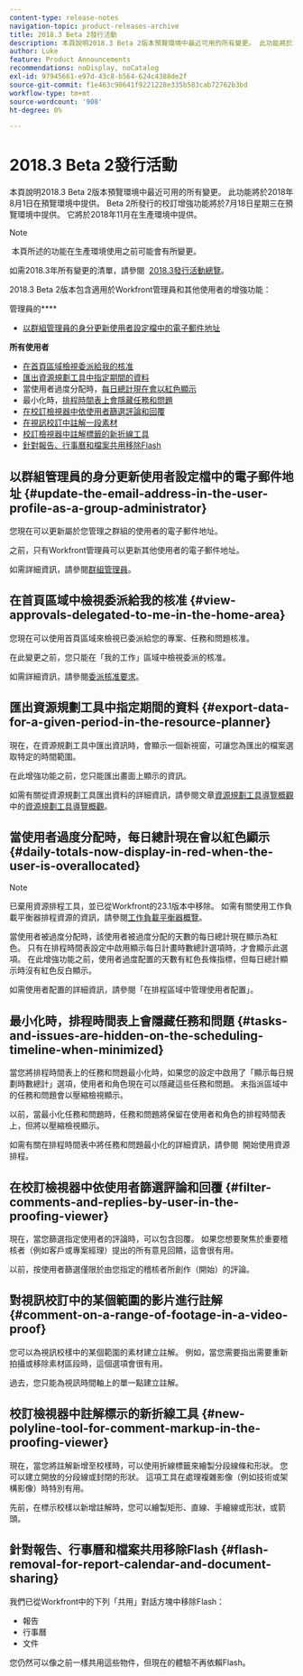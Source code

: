 ```yaml
---
content-type: release-notes
navigation-topic: product-releases-archive
title: 2018.3 Beta 2發行活動
description: 本頁說明2018.3 Beta 2版本預覽環境中最近可用的所有變更。 此功能將於2018年8月1日在預覽環境中提供。 Beta 2所發行的校訂增強功能將於7月18日星期三在預覽環境中提供。 它將於2018年11月在生產環境中提供。
author: Luke
feature: Product Announcements
recommendations: noDisplay, noCatalog
exl-id: 97945661-e97d-43c8-b564-624c4388de2f
source-git-commit: f1e463c90641f9221228e335b583cab72762b3bd
workflow-type: tm+mt
source-wordcount: '908'
ht-degree: 0%

---
```


# 2018.3 Beta 2發行活動

本頁說明2018.3 Beta 2版本預覽環境中最近可用的所有變更。 此功能將於2018年8月1日在預覽環境中提供。 Beta 2所發行的校訂增強功能將於7月18日星期三在預覽環境中提供。 它將於2018年11月在生產環境中提供。

>[!NOTE]
>
> 本頁所述的功能在生產環境使用之前可能會有所變更。

如需2018.3年所有變更的清單，請參閱  [2018.3發行活動總覽](../../../../product-announcements/product-releases/quarterly-release-archive/2018.3-release-activity/2018-3-release-activity-overview.md)。

2018.3 Beta 2版本包含適用於Workfront管理員和其他使用者的增強功能：

管理員的&#x200B;****

* [以群組管理員的身分更新使用者設定檔中的電子郵件地址](#update-the-email-address-in-the-user-profile-as-a-group-administrator)

**所有使用者**

* [在首頁區域檢視委派給我的核准](#view-approvals-delegated-to-me-in-the-home-area)
* [匯出資源規劃工具中指定期間的資料](#export-data-for-a-given-period-in-the-resource-planner)
* 當使用者過度分配時，[每日總計現在會以紅色顯示](#daily-totals-now-display-in-red-when-the-user-is-overallocated)
* 最小化時，[排程時間表上會隱藏任務和問題](#tasks-and-issues-are-hidden-on-the-scheduling-timeline-when-minimized)
* [在校訂檢視器中依使用者篩選評論和回覆](#filter-comments-and-replies-by-user-in-the-proofing-viewer)
* [在視訊校訂中註解一段素材](#comment-on-a-range-of-footage-in-a-video-proof)
* [校訂檢視器中註解標籤的新折線工具](#new-polyline-tool-for-comment-markup-in-the-proofing-viewer)
* [針對報告、行事曆和檔案共用移除Flash](#flash-removal-for-report-calendar-and-document-sharing)

## 以群組管理員的身分更新使用者設定檔中的電子郵件地址 {#update-the-email-address-in-the-user-profile-as-a-group-administrator}

您現在可以更新屬於您管理之群組的使用者的電子郵件地址。 

之前，只有Workfront管理員可以更新其他使用者的電子郵件地址。 

如需詳細資訊，請參閱[群組管理員](../../../../administration-and-setup/manage-groups/group-roles/group-administrators.md)。

## 在首頁區域中檢視委派給我的核准 {#view-approvals-delegated-to-me-in-the-home-area}

您現在可以使用首頁區域來檢視已委派給您的專案、任務和問題核准。

在此變更之前，您只能在「我的工作」區域中檢視委派的核准。

如需詳細資訊，請參閱[委派核准要求](../../../../review-and-approve-work/manage-approvals/delegate-approval-requests.md)。

## 匯出資源規劃工具中指定期間的資料 {#export-data-for-a-given-period-in-the-resource-planner}

現在，在資源規劃工具中匯出資訊時，會顯示一個新視窗，可讓您為匯出的檔案選取特定的時間範圍。

在此增強功能之前，您只能匯出畫面上顯示的資訊。

如需有關從資源規劃工具匯出資料的詳細資訊，請參閱文章[資源規劃工具導覽概觀](../../../../resource-mgmt/resource-planning/resource-planner-navigation.md)中的[資源規劃工具導覽概觀](../../../../resource-mgmt/resource-planning/resource-planner-navigation.md)。

## 當使用者過度分配時，每日總計現在會以紅色顯示 {#daily-totals-now-display-in-red-when-the-user-is-overallocated}

>[!NOTE]
>
>已棄用資源排程工具，並已從Workfront的23.1版本中移除。 如需有關使用工作負載平衡器排程資源的資訊，請參閱[工作負載平衡器概覽](../../../../resource-mgmt/workload-balancer/overview-workload-balancer.md)。

當使用者被過度分配時，該使用者被過度分配的天數的每日總計現在顯示為紅色。 只有在排程時間表設定中啟用顯示每日計畫時數總計選項時，才會顯示此選項。 在此增強功能之前，使用者過度配置的天數有紅色長條指標，但每日總計顯示時沒有紅色反白顯示。

如需使用者配置的詳細資訊，請參閱「在排程區域中管理使用者配置」。

## 最小化時，排程時間表上會隱藏任務和問題 {#tasks-and-issues-are-hidden-on-the-scheduling-timeline-when-minimized}

當您將排程時間表上的任務和問題最小化時，如果您的設定中啟用了「顯示每日規劃時數總計」選項，使用者和角色現在可以隱藏這些任務和問題。 未指派區域中的任務和問題會以壓縮檢視顯示。

以前，當最小化任務和問題時，任務和問題將保留在使用者和角色的排程時間表上，但將以壓縮檢視顯示。

如需有關在排程時間表中將任務和問題最小化的詳細資訊，請參閱  開始使用資源排程。

## 在校訂檢視器中依使用者篩選評論和回覆 {#filter-comments-and-replies-by-user-in-the-proofing-viewer}

現在，當您篩選指定使用者的評論時，可以包含回覆。 如果您想要聚焦於重要稽核者（例如客戶或專案經理）提出的所有意見回饋，這會很有用。

以前，按使用者篩選僅限於由您指定的稽核者所創作（開始）的評論。

## 對視訊校訂中的某個範圍的影片進行註解 {#comment-on-a-range-of-footage-in-a-video-proof}

您可以為視訊校樣中的某個範圍的素材建立註解。 例如，當您需要指出需要重新拍攝或移除素材區段時，這個選項會很有用。

過去，您只能為視訊時間軸上的單一點建立註解。

## 校訂檢視器中註解標示的新折線工具 {#new-polyline-tool-for-comment-markup-in-the-proofing-viewer}

現在，當您將註解新增至校樣時，可以使用折線標籤來繪製分段線條和形狀。 您可以建立開放的分段線或封閉的形狀。 這項工具在處理複雜影像（例如技術或架構影像）時特別有用。

先前，在標示校樣以新增註解時，您可以繪製矩形、直線、手繪線或形狀，或箭頭。

## 針對報告、行事曆和檔案共用移除Flash {#flash-removal-for-report-calendar-and-document-sharing}

我們已從Workfront中的下列「共用」對話方塊中移除Flash：

* 報告
* 行事曆
* 文件

您仍然可以像之前一樣共用這些物件，但現在的體驗不再依賴Flash。

